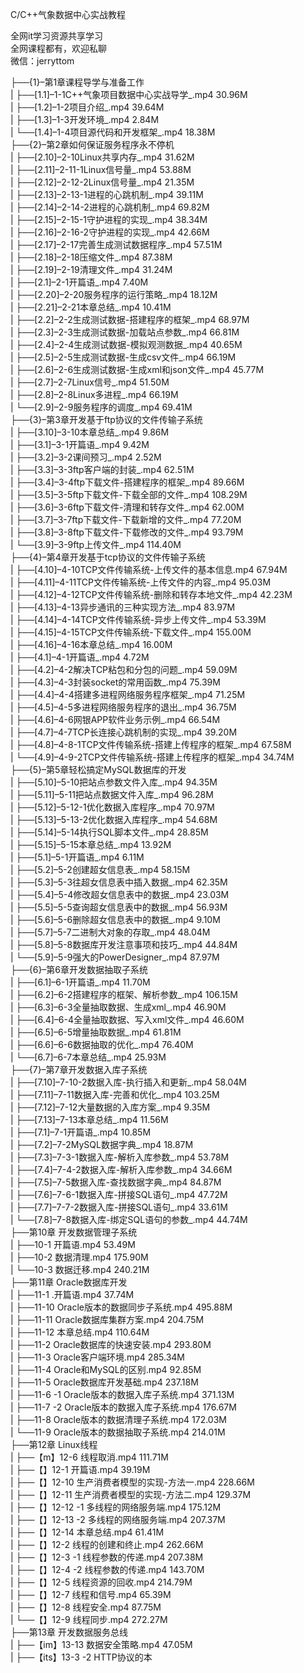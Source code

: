 C/C++气象数据中心实战教程

全网it学习资源共享学习<br>全网课程都有，欢迎私聊<br>微信：jerryttom<br>

├──{1}–第1章课程导学与准备工作<br> | ├──[1.1]–1-1C++气象项目数据中心实战导学_.mp4 30.96M<br> | ├──[1.2]–1-2项目介绍_.mp4 39.64M<br> | ├──[1.3]–1-3开发环境_.mp4 2.84M<br> | └──[1.4]–1-4项目源代码和开发框架_.mp4 18.38M<br> ├──{2}–第2章如何保证服务程序永不停机<br> | ├──[2.10]–2-10Linux共享内存_.mp4 31.62M<br> | ├──[2.11]–2-11-1Linux信号量_.mp4 53.88M<br> | ├──[2.12]–2-12-2Linux信号量_.mp4 21.35M<br> | ├──[2.13]–2-13-1进程的心跳机制_.mp4 39.11M<br> | ├──[2.14]–2-14-2进程的心跳机制_.mp4 69.82M<br> | ├──[2.15]–2-15-1守护进程的实现_.mp4 38.34M<br> | ├──[2.16]–2-16-2守护进程的实现_.mp4 42.66M<br> | ├──[2.17]–2-17完善生成测试数据程序_.mp4 57.51M<br> | ├──[2.18]–2-18压缩文件_.mp4 87.38M<br> | ├──[2.19]–2-19清理文件_.mp4 31.24M<br> | ├──[2.1]–2-1开篇语_.mp4 7.40M<br> | ├──[2.20]–2-20服务程序的运行策略_.mp4 18.12M<br> | ├──[2.21]–2-21本章总结_.mp4 10.41M<br> | ├──[2.2]–2-2生成测试数据-搭建程序的框架_.mp4 68.97M<br> | ├──[2.3]–2-3生成测试数据-加载站点参数_.mp4 66.81M<br> | ├──[2.4]–2-4生成测试数据-模拟观测数据_.mp4 40.65M<br> | ├──[2.5]–2-5生成测试数据-生成csv文件_.mp4 66.19M<br> | ├──[2.6]–2-6生成测试数据-生成xml和json文件_.mp4 45.77M<br> | ├──[2.7]–2-7Linux信号_.mp4 51.50M<br> | ├──[2.8]–2-8Linux多进程_.mp4 66.19M<br> | └──[2.9]–2-9服务程序的调度_.mp4 69.41M<br> ├──{3}–第3章开发基于ftp协议的文件传输子系统<br> | ├──[3.10]–3-10本章总结_.mp4 9.86M<br> | ├──[3.1]–3-1开篇语_.mp4 9.42M<br> | ├──[3.2]–3-2课间预习_.mp4 2.52M<br> | ├──[3.3]–3-3ftp客户端的封装_.mp4 62.51M<br> | ├──[3.4]–3-4ftp下载文件-搭建程序的框架_.mp4 89.66M<br> | ├──[3.5]–3-5ftp下载文件-下载全部的文件_.mp4 108.29M<br> | ├──[3.6]–3-6ftp下载文件-清理和转存文件_.mp4 62.00M<br> | ├──[3.7]–3-7ftp下载文件-下载新增的文件_.mp4 77.20M<br> | ├──[3.8]–3-8ftp下载文件-下载修改的文件_.mp4 93.79M<br> | └──[3.9]–3-9ftp上传文件_.mp4 114.40M<br> ├──{4}–第4章开发基于tcp协议的文件传输子系统<br> | ├──[4.10]–4-10TCP文件传输系统-上传文件的基本信息.mp4 67.94M<br> | ├──[4.11]–4-11TCP文件传输系统-上传文件的内容_.mp4 95.03M<br> | ├──[4.12]–4-12TCP文件传输系统-删除和转存本地文件_.mp4 42.23M<br> | ├──[4.13]–4-13异步通讯的三种实现方法_.mp4 83.97M<br> | ├──[4.14]–4-14TCP文件传输系统-异步上传文件_.mp4 53.39M<br> | ├──[4.15]–4-15TCP文件传输系统-下载文件_.mp4 155.00M<br> | ├──[4.16]–4-16本章总结_.mp4 16.00M<br> | ├──[4.1]–4-1开篇语_.mp4 4.72M<br> | ├──[4.2]–4-2解决TCP粘包和分包的问题_.mp4 59.09M<br> | ├──[4.3]–4-3封装socket的常用函数_.mp4 75.39M<br> | ├──[4.4]–4-4搭建多进程网络服务程序框架_.mp4 71.25M<br> | ├──[4.5]–4-5多进程网络服务程序的退出_.mp4 36.75M<br> | ├──[4.6]–4-6网银APP软件业务示例_.mp4 66.54M<br> | ├──[4.7]–4-7TCP长连接心跳机制的实现_.mp4 39.20M<br> | ├──[4.8]–4-8-1TCP文件传输系统-搭建上传程序的框架_.mp4 67.58M<br> | └──[4.9]–4-9-2TCP文件传输系统-搭建上传程序的框架_.mp4 34.74M<br> ├──{5}–第5章轻松搞定MySQL数据库的开发<br> | ├──[5.10]–5-10把站点参数文件入库_.mp4 94.35M<br> | ├──[5.11]–5-11把站点数据文件入库_.mp4 96.28M<br> | ├──[5.12]–5-12-1优化数据入库程序_.mp4 70.97M<br> | ├──[5.13]–5-13-2优化数据入库程序_.mp4 54.68M<br> | ├──[5.14]–5-14执行SQL脚本文件_.mp4 28.85M<br> | ├──[5.15]–5-15本章总结_.mp4 13.92M<br> | ├──[5.1]–5-1开篇语_.mp4 6.11M<br> | ├──[5.2]–5-2创建超女信息表_.mp4 58.15M<br> | ├──[5.3]–5-3往超女信息表中插入数据_.mp4 62.35M<br> | ├──[5.4]–5-4修改超女信息表中的数据_.mp4 23.03M<br> | ├──[5.5]–5-5查询超女信息表中的数据_.mp4 56.93M<br> | ├──[5.6]–5-6删除超女信息表中的数据_.mp4 9.10M<br> | ├──[5.7]–5-7二进制大对象的存取_.mp4 48.04M<br> | ├──[5.8]–5-8数据库开发注意事项和技巧_.mp4 44.84M<br> | └──[5.9]–5-9强大的PowerDesigner_.mp4 87.97M<br> ├──{6}–第6章开发数据抽取子系统<br> | ├──[6.1]–6-1开篇语_.mp4 11.70M<br> | ├──[6.2]–6-2搭建程序的框架、解析参数_.mp4 106.15M<br> | ├──[6.3]–6-3全量抽取数据、生成xml_.mp4 46.90M<br> | ├──[6.4]–6-4全量抽取数据、写入xml文件_.mp4 46.60M<br> | ├──[6.5]–6-5增量抽取数据_.mp4 61.81M<br> | ├──[6.6]–6-6数据抽取的优化_.mp4 76.40M<br> | └──[6.7]–6-7本章总结_.mp4 25.93M<br> ├──{7}–第7章开发数据入库子系统<br> | ├──[7.10]–7-10-2数据入库-执行插入和更新_.mp4 58.04M<br> | ├──[7.11]–7-11数据入库-完善和优化_.mp4 103.25M<br> | ├──[7.12]–7-12大量数据的入库方案_.mp4 9.35M<br> | ├──[7.13]–7-13本章总结_.mp4 11.56M<br> | ├──[7.1]–7-1开篇语_.mp4 10.85M<br> | ├──[7.2]–7-2MySQL数据字典_.mp4 18.87M<br> | ├──[7.3]–7-3-1数据入库-解析入库参数_.mp4 53.78M<br> | ├──[7.4]–7-4-2数据入库-解析入库参数_.mp4 34.66M<br> | ├──[7.5]–7-5数据入库-查找数据字典_.mp4 84.87M<br> | ├──[7.6]–7-6-1数据入库-拼接SQL语句_.mp4 47.72M<br> | ├──[7.7]–7-7-2数据入库-拼接SQL语句_.mp4 33.61M<br> | └──[7.8]–7-8数据入库-绑定SQL语句的参数_.mp4 44.74M<br> ├──第10章 开发数据管理子系统<br> | ├──10-1 开篇语.mp4 53.49M<br> | ├──10-2 数据清理.mp4 175.90M<br> | └──10-3 数据迁移.mp4 240.21M<br> ├──第11章 Oracle数据库开发<br> | ├──11-1 .开篇语.mp4 37.74M<br> | ├──11-10 Oracle版本的数据同步子系统.mp4 495.88M<br> | ├──11-11 Oracle数据库集群方案.mp4 204.75M<br> | ├──11-12 本章总结.mp4 110.64M<br> | ├──11-2 Oracle数据库的快速安装.mp4 293.80M<br> | ├──11-3 Oracle客户端环境.mp4 285.34M<br> | ├──11-4 Oracle和MySQL的区别.mp4 92.85M<br> | ├──11-5 Oracle数据库开发基础.mp4 237.18M<br> | ├──11-6 -1 Oracle版本的数据入库子系统.mp4 371.13M<br> | ├──11-7 -2 Oracle版本的数据入库子系统.mp4 176.67M<br> | ├──11-8 Oracle版本的数据清理子系统.mp4 172.03M<br> | └──11-9 Oracle版本的数据抽取子系统.mp4 214.01M<br> ├──第12章 Linux线程<br> | ├──【m】12-6 线程取消.mp4 111.71M<br> | ├──【】12-1 开篇语.mp4 39.19M<br> | ├──【】12-10 生产消费者模型的实现-方法一.mp4 228.66M<br> | ├──【】12-11 生产消费者模型的实现-方法二.mp4 129.37M<br> | ├──【】12-12 -1 多线程的网络服务端.mp4 175.12M<br> | ├──【】12-13 -2 多线程的网络服务端.mp4 207.37M<br> | ├──【】12-14 本章总结.mp4 61.41M<br> | ├──【】12-2 线程的创建和终止.mp4 262.66M<br> | ├──【】12-3 -1 线程参数的传递.mp4 207.38M<br> | ├──【】12-4 -2 线程参数的传递.mp4 143.70M<br> | ├──【】12-5 线程资源的回收.mp4 214.79M<br> | ├──【】12-7 线程和信号.mp4 65.39M<br> | ├──【】12-8 线程安全.mp4 87.75M<br> | └──【】12-9 线程同步.mp4 272.27M<br> ├──第13章 开发数据服务总线<br> | ├──【im】13-13 数据安全策略.mp4 47.05M<br> | ├──【its】13-3 -2 HTTP协议的本